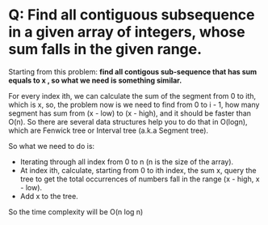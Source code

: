 Q: Find all contiguous subsequence in a given array of integers, whose sum falls in the given range.
===========

Starting from this problem: **find all contigous sub-sequence that has sum equals to x , so what we need is something similar.**

For every index ith, we can calculate the sum of the segment from 0 to ith, which is x, so, the problem now is we need to find from 0 to i - 1, 
how many segment has sum from (x - low) to (x - high), and it should be faster than O(n). 
So there are several data structures help you to do that in O(logn), which are Fenwick tree or Interval tree (a.k.a Segment tree).

So what we need to do is:

- Iterating through all index from 0 to n (n is the size of the array).
- At index ith, calculate, starting from 0 to ith index, the sum x, query the tree to get the total occurrences of numbers fall in the range (x - high, x - low).
- Add x to the tree.

So the time complexity will be O(n log n)
